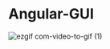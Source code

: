 # Angular-GUI


![ezgif com-video-to-gif (1)](https://user-images.githubusercontent.com/51193242/89200077-2391ef80-d5cd-11ea-815a-4a81f332b1c3.gif)

